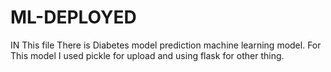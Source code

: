 # ML-DEPLOYED

IN This file There is Diabetes model prediction machine learning model.
For This model I used pickle for upload and using flask for other thing.
